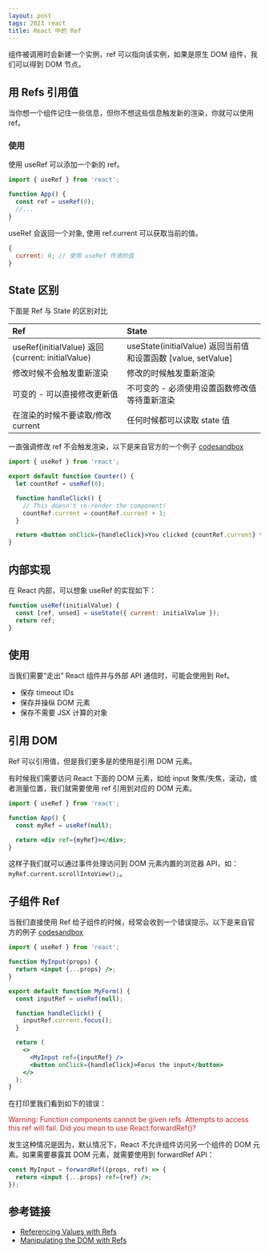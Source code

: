 ```yaml
---
layout: post
tags: 2023 react
title: React 中的 Ref
---
```


组件被调用时会新建一个实例，ref 可以指向该实例，如果是原生 DOM 组件，我们可以得到 DOM 节点。

## 用 Refs 引用值

当你想一个组件记住一些信息，但你不想这些信息触发新的渲染，你就可以使用 ref。

### 使用

使用 useRef 可以添加一个新的 ref。

```jsx
import { useRef } from 'react';

function App() {
  const ref = useRef(0);
  //...
}
```

useRef 会返回一个对象, 使用 ref.current 可以获取当前的值。

```js
{
  current: 0; // 使用 useRef 传递的值
}
```

## State 区别

下面是 Ref 与 State 的区别对比

| Ref                                               | State                                                         |
| :------------------------------------------------ | :------------------------------------------------------------ |
| useRef(initialValue) 返回 {current: initialValue} | useState(initialValue) 返回当前值和设置函数 [value, setValue] |
| 修改时候不会触发重新渲染                          | 修改的时候触发重新渲染                                        |
| 可变的 - 可以直接修改更新值                       | 不可变的 - 必须使用设置函数修改值等待重新渲染                 |
| 在渲染的时候不要读取/修改 current                 | 任何时候都可以读取 state 值                                   |

一直强调修改 ref 不会触发渲染，以下是来自官方的一个例子 [codesandbox](https://codesandbox.io/s/t8jjlm?file=%2FApp.js&utm_medium=sandpack)

```jsx
import { useRef } from 'react';

export default function Counter() {
  let countRef = useRef(0);

  function handleClick() {
    // This doesn't re-render the component!
    countRef.current = countRef.current + 1;
  }

  return <button onClick={handleClick}>You clicked {countRef.current} times</button>;
}
```

## 内部实现

在 React 内部，可以想象 useRef 的实现如下：

```jsx
function useRef(initialValue) {
  const [ref, unsed] = useState({ current: initialValue });
  return ref;
}
```

## 使用

当我们需要“走出” React 组件并与外部 API 通信时，可能会使用到 Ref。

- 保存 timeout IDs
- 保存并操纵 DOM 元素
- 保存不需要 JSX 计算的对象

## 引用 DOM

Ref 可以引用值，但是我们更多是的使用是引用 DOM 元素。

有时候我们需要访问 React 下面的 DOM 元素，如给 input 聚焦/失焦，滚动，或者测量位置，我们就需要使用 ref 引用到对应的 DOM 元素。

```jsx
import { useRef } from 'react';

function App() {
  const myRef = useRef(null);

  return <div ref={myRef}></div>;
}
```

这样子我们就可以通过事件处理访问到 DOM 元素内置的浏览器 API，如：`myRef.current.scrollIntoView();`。

## 子组件 Ref

当我们直接使用 Ref 给子组件的时候，经常会收到一个错误提示。以下是来自官方的例子 [codesandbox](https://codesandbox.io/s/jkc8ol?file=%2FApp.js&utm_medium=sandpack)

```jsx
import { useRef } from 'react';

function MyInput(props) {
  return <input {...props} />;
}

export default function MyForm() {
  const inputRef = useRef(null);

  function handleClick() {
    inputRef.current.focus();
  }

  return (
    <>
      <MyInput ref={inputRef} />
      <button onClick={handleClick}>Focus the input</button>
    </>
  );
}
```

在打印里我们看到如下的错误：

<div style="color: #c22;">
Warning: Function components cannot be given refs. Attempts to access this ref will fail.
Did you mean to use React.forwardRef()?
</div>

发生这种情况是因为，默认情况下，React 不允许组件访问另一个组件的 DOM 元素。如果需要暴露其 DOM 元素，就需要使用到 forwardRef API：

```jsx
const MyInput = forwardRef((props, ref) => {
  return <input {...props} ref={ref} />;
});
```

## 参考链接

- [Referencing Values with Refs](https://react.dev/learn/referencing-values-with-refs)
- [Manipulating the DOM with Refs](https://react.dev/learn/manipulating-the-dom-with-refs)
